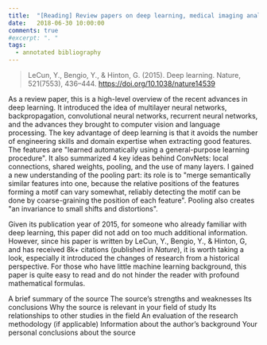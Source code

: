 ```yaml
---
title:  "[Reading] Review papers on deep learning, medical imaging analysis"
date:   2018-06-30 10:00:00
comments: true
#excerpt: ". "
tags:
  - annotated bibliography
---
```


> LeCun, Y., Bengio, Y., & Hinton, G. (2015). Deep learning. Nature, 521(7553), 436–444. https://doi.org/10.1038/nature14539

As a review paper, this is a high-level overview of the recent advances in deep learning. It introduced the idea of multilayer neural networks, backpropagation, convolutional neural networks, recurrent neural networks, and the advances they brought to computer vision and language processing. The key advantage of deep learning is that it avoids the number of engineering skills and domain expertise when extracting good features. The features are "learned automatically using a general-purpose learning procedure". It also summarized 4 key ideas behind ConvNets: local connections, shared weights, pooling, and the use of many layers. I gained a new understanding of the pooling part: its role is to "merge semantically similar features into one, because the relative positions of the features forming a motif can vary somewhat, reliably detecting the motif can be done by coarse-graining the position of each feature". Pooling also creates "an invariance to small shifts and distortions".

Given its publication year of 2015, for someone who already familiar with deep learning, this paper did not add on too much additional information. However, since his paper is written by LeCun, Y., Bengio, Y., & Hinton, G, and has received 8k+ citations (published in *Nature*), it is worth taking a look, especially it introduced the changes of research from a historical perspective. For those who have little machine learning background, this paper is quite easy to read and do not hinder the reader with profound mathematical formulas.




A brief summary of the source
The source’s strengths and weaknesses
Its conclusions
Why the source is relevant in your field of study
Its relationships to other studies in the field
An evaluation of the research methodology (if applicable)
Information about the author’s background
Your personal conclusions about the source
